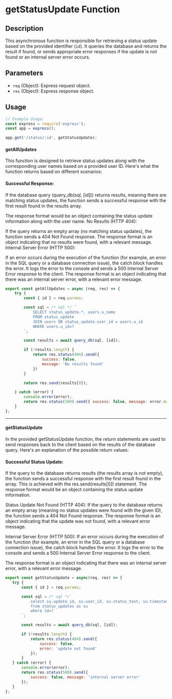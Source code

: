 # getStatusUpdate Function

## Description

This asynchronous function is responsible for retrieving a status update based on the provided identifier (`id`). It queries the database and returns the result if found, or sends appropriate error responses if the update is not found or an internal server error occurs.

## Parameters

- `req` (Object): Express request object.
- `res` (Object): Express response object.

## Usage

```javascript
// Example Usage:
const express = require('express');
const app = express();

app.get('/status/:id', getStatusUpdate);
```

#### getAllUpdates

This function  is designed to retrieve status updates along with the 
corresponding user names based on a provided user ID. Here's what the 
function returns based on different scenarios:

#### Successful Response:

If the database query (query_db(sql, [id])) returns results, meaning there are 
matching status updates, the function sends a successful response with the first 
result found in the results array.

The response format would be an object containing the status update information 
along with the user name.
No Results (HTTP 404):

If the query returns an empty array (no matching status updates), the function sends a 404 Not Found response.
The response format is an object indicating that no results were found, with a relevant message.
Internal Server Error (HTTP 500):

If an error occurs during the execution of the function (for example, an error in the SQL query or a database connection issue), the catch block handles the error. It logs the error to the console and sends a 500 Internal Server Error response to the client.
The response format is an object indicating that there was an internal server error, with a relevant error message.

```js
export const getAllUpdates = async (req, res) => {
    try {
        const { id } = req.params;

        const sql = /* sql */ `
            SELECT status_update.*, users.u_name  
            FROM status_update 
            JOIN users ON status_update.user_id = users.u_id  
            WHERE users.u_id=?
        `;

        const results = await query_db(sql, [id]);

        if (!results.length) {
            return res.status(404).send({
                success: false,
                message: 'No results found'
            })
        }

        return res.send(results[0]);

    } catch (error) {
        console.error(error);
        return res.status(500).send({ success: false, message: error.message });
    }
};
```

---

#### getStatusUpdate

In the provided getStatusUpdate function, the return statements are used to 
 send responses back to the client based on the results of the database query. 
 Here's an explanation of the possible return values:
 
 ####  Successful Status Update:
  If the query to the database returns results (the results array is not empty), 
 the function sends a successful response with the first result found in the array. 
 This is achieved with the res.send(results[0]) statement. 
 The response format would be an object containing the status update information.
 
 Status Update Not Found (HTTP 404):
  If the query to the database returns an empty array (meaning no status updates 
  were found with the given ID), the function sends a 404 Not Found response.
  The response format is an object indicating that the update was not found, with 
  a relevant error message.
 
 Internal Server Error (HTTP 500):
  If an error occurs during the execution of the function (for example, an error 
  in the SQL query or a database connection issue), the catch block handles the error. 
  It logs the error to the console and sends a 500 Internal Server Error response to the client.
 
 The response format is an object indicating that there was an internal server error, with a 
 relevant error message.

 ```js
 export const getStatusUpdate = async(req, res) => {
    try {
        const { id } = req.params;

        const sql = /* sql */`
            select su.update_id, su.user_id, su.status_text, su.timestamp
            from status_updates as su
            where id=?
        `;

        const results = await query_db(sql, [id]);

        if (!results.length) {
            return res.status(404).send({
                success: false,
                error: 'update not found'
            });
        }
    } catch (error) {
        console.error(error);
        return res.status(500).send({
            success: false, message: 'internal server error'
        });
    }
};
```
